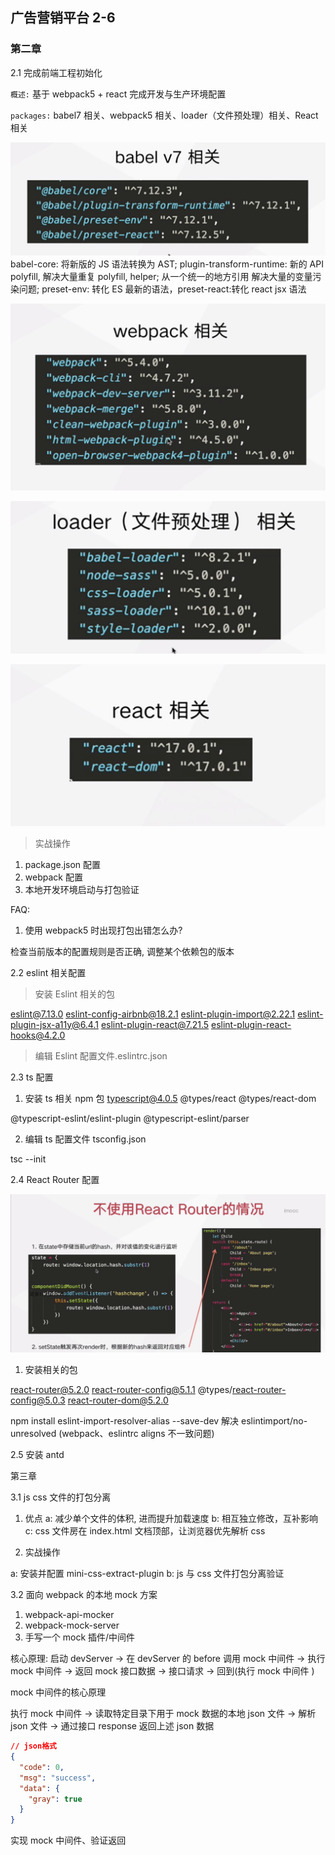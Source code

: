 ## 广告营销平台 2-6

### 第二章

2.1 完成前端工程初始化

`概述:` 基于 webpack5 + react 完成开发与生产环境配置

`packages:` babel7 相关、webpack5 相关、loader（文件预处理）相关、React 相关

![babel](./docs/babel.png) babel-core: 将新版的 JS 语法转换为 AST; plugin-transform-runtime: 新的 API polyfill, 解决大量重复 polyfill, helper; 从一个统一的地方引用 解决大量的变量污染问题; preset-env: 转化 ES 最新的语法，preset-react:转化 react jsx 语法

![webpack](./docs/webpack.png)

![loader](./docs/loader.png)

![react](./docs//react.png)

> 实战操作

1. package.json 配置
2. webpack 配置
3. 本地开发环境启动与打包验证

FAQ:

1. 使用 webpack5 时出现打包出错怎么办?

检查当前版本的配置规则是否正确, 调整某个依赖包的版本

2.2 eslint 相关配置

> 安装 Eslint 相关的包

eslint@7.13.0 eslint-config-airbnb@18.2.1 eslint-plugin-import@2.22.1 eslint-plugin-jsx-a11y@6.4.1 eslint-plugin-react@7.21.5 eslint-plugin-react-hooks@4.2.0

> 编辑 Eslint 配置文件.eslintrc.json

2.3 ts 配置

1. 安装 ts 相关 npm 包
   typescript@4.0.5 @types/react @types/react-dom

@typescript-eslint/eslint-plugin @typescript-eslint/parser

2. 编辑 ts 配置文件 tsconfig.json

tsc --init

2.4 React Router 配置

![beforehash](./docs/before_hash.png)

1. 安装相关的包

react-router@5.2.0 react-router-config@5.1.1 @types/react-router-config@5.0.3 react-router-dom@5.2.0

npm install eslint-import-resolver-alias --save-dev 解决 eslintimport/no-unresolved (webpack、eslintrc aligns 不一致问题)

2.5 安装 antd

第三章

3.1 js css 文件的打包分离

1. 优点
   a: 减少单个文件的体积, 进而提升加载速度
   b: 相互独立修改，互补影响
   c: css 文件房在 index.html 文档顶部，让浏览器优先解析 css

2. 实战操作

a: 安装并配置 mini-css-extract-plugin
b: js 与 css 文件打包分离验证

3.2 面向 webpack 的本地 mock 方案

1. webpack-api-mocker
2. webpack-mock-server
3. 手写一个 mock 插件/中间件

核心原理: 启动 devServer -> 在 devServer 的 before 调用 mock 中间件 -> 执行 mock 中间件 -> 返回 mock 接口数据 -> 接口请求 -> 回到(执行 mock 中间件 )

mock 中间件的核心原理

执行 mock 中间件 -> 读取特定目录下用于 mock 数据的本地 json 文件 -> 解析 json 文件 -> 通过接口 response 返回上述 json 数据

```json
// json格式
{
  "code": 0,
  "msg": "success",
  "data": {
    "gray": true
  }
}
```

实现 mock 中间件、验证返回
